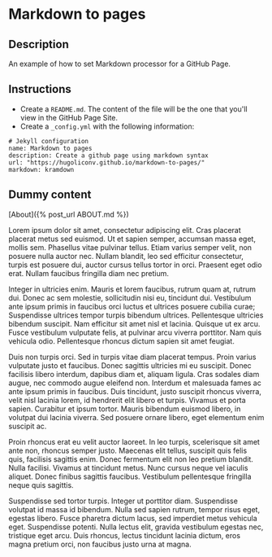 # Markdown to pages

## Description

An example of how to set Markdown processor for a GitHub Page.

## Instructions

* Create a `README.md`. The content of the file will be the one that you'll view in the GitHub Page Site.
* Create a `_config.yml` with the following information:

```
# Jekyll configuration
name: Markdown to pages
description: Create a github page using markdown syntax
url: "https://hugoliconv.github.io/markdown-to-pages/"
markdown: kramdown
```

## Dummy content

[About]({% post_url ABOUT.md %})

Lorem ipsum dolor sit amet, consectetur adipiscing elit. Cras placerat placerat metus sed euismod. Ut et sapien semper, accumsan massa eget, mollis sem. Phasellus vitae pulvinar tellus. Etiam varius semper velit, non posuere nulla auctor nec. Nullam blandit, leo sed efficitur consectetur, turpis est posuere dui, auctor cursus tellus tortor in orci. Praesent eget odio erat. Nullam faucibus fringilla diam nec pretium.

Integer in ultricies enim. Mauris et lorem faucibus, rutrum quam at, rutrum dui. Donec ac sem molestie, sollicitudin nisi eu, tincidunt dui. Vestibulum ante ipsum primis in faucibus orci luctus et ultrices posuere cubilia curae; Suspendisse ultrices tempor turpis bibendum ultrices. Pellentesque ultricies bibendum suscipit. Nam efficitur sit amet nisl et lacinia. Quisque ut ex arcu. Fusce vestibulum vulputate felis, at pulvinar arcu viverra porttitor. Nam quis vehicula odio. Pellentesque rhoncus dictum sapien sit amet feugiat.

Duis non turpis orci. Sed in turpis vitae diam placerat tempus. Proin varius vulputate justo et faucibus. Donec sagittis ultricies mi eu suscipit. Donec facilisis libero interdum, dapibus diam et, aliquam ligula. Cras sodales diam augue, nec commodo augue eleifend non. Interdum et malesuada fames ac ante ipsum primis in faucibus. Duis tincidunt, justo suscipit rhoncus viverra, velit nisl lacinia lorem, id hendrerit elit libero et turpis. Vivamus et porta sapien. Curabitur et ipsum tortor. Mauris bibendum euismod libero, in volutpat dui lacinia viverra. Sed posuere ornare libero, eget elementum enim suscipit ac.

Proin rhoncus erat eu velit auctor laoreet. In leo turpis, scelerisque sit amet ante non, rhoncus semper justo. Maecenas elit tellus, suscipit quis felis quis, facilisis sagittis enim. Donec fermentum elit non leo pretium blandit. Nulla facilisi. Vivamus at tincidunt metus. Nunc cursus neque vel iaculis aliquet. Donec finibus sagittis faucibus. Vestibulum pellentesque fringilla neque quis sagittis.

Suspendisse sed tortor turpis. Integer ut porttitor diam. Suspendisse volutpat id massa id bibendum. Nulla sed sapien rutrum, tempor risus eget, egestas libero. Fusce pharetra dictum lacus, sed imperdiet metus vehicula eget. Suspendisse potenti. Nulla lectus elit, gravida vestibulum egestas nec, tristique eget arcu. Duis rhoncus, lectus tincidunt lacinia dictum, eros magna pretium orci, non faucibus justo urna at magna.
